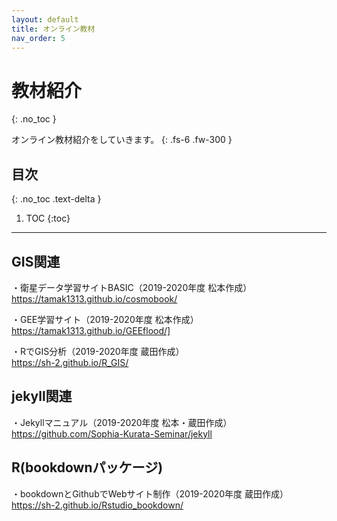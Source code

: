 ```yaml
---
layout: default
title: オンライン教材
nav_order: 5
---
```


# 教材紹介
{: .no_toc }


オンライン教材紹介をしていきます。
{: .fs-6 .fw-300 }

## 目次
{: .no_toc .text-delta }

1. TOC
{:toc}
---



## GIS関連

・衛星データ学習サイトBASIC（2019-2020年度 松本作成）  
<https://tamak1313.github.io/cosmobook/>  

・GEE学習サイト（2019-2020年度 松本作成）  
<https://tamak1313.github.io/GEEflood/]>  

・RでGIS分析（2019-2020年度 蔵田作成）  
<https://sh-2.github.io/R_GIS/>  

## jekyll関連
・Jekyllマニュアル（2019-2020年度 松本・蔵田作成）  
<https://github.com/Sophia-Kurata-Seminar/jekyll>  

## R(bookdownパッケージ)
・bookdownとGithubでWebサイト制作（2019-2020年度 蔵田作成）  
<https://sh-2.github.io/Rstudio_bookdown/>  

 
